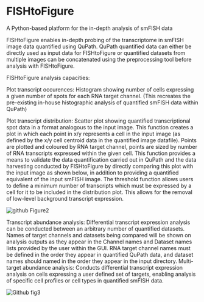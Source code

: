 # FISHtoFigure
A Python-based platform for the in-depth analysis of smFISH data

FISHtoFigure enables in-depth probing of the transcriptome in smFISH image data quantified using QuPath. QuPath quantified data can either be directly used as input data for FISHtoFigure or quantified datasets from multiple images can be concatenated using the preprocessing tool before analysis with FISHtoFigure.  

FISHtoFigure analysis capacities: 

Plot transcript occurences: Histogram showing number of cells expressing a given number of spots for each RNA target channel. (This recreates the pre-existing in-house histographic analysis of quantified smFISH data within QuPath)

Plot transcript distribution: Scatter plot showing quantified transcriptional spot data in a format analogous to the input image. This function creates a plot in which each point in x/y represents a cell in the input image (as defined by the x/y cell centroid data in the quantified image datafile). Points are plotted and coloured by RNA target channel, points are sized by number of RNA transcripts expressed within the given cell. This function provides a means to validate the data quantification carried out in QuPath and the data harvesting conducted by FISHtoFigure by directly comparing this plot with the input image as shown below, in addition to providing a quantified equivalent of the input smFISH image. The threshold function allows users to define a minimum number of transcripts which must be expressed by a cell for it to be included in the distribution plot. This allows for the removal of low-level background transcript expression. 

![github Figure2](https://user-images.githubusercontent.com/109809682/182183299-482d6a3e-c5c7-4a3a-8cc6-801d51d52534.png)

Transcript abundance analysis: Differential transcript expression analysis can be conducted between an arbitrary number of quantified datasets. Names of target channels and datasets being compared will be shown on analysis outputs as they appear in the Channel names and Dataset names lists provided by the user within the GUI. RNA target channel names must be defined in the order they appear in quantified QuPath data, and dataset names should named in the order they appear in the input directory. Multi-target abundance analysis: Conducts differential transcript expression analysis on cells expressing a user defined set of targets, enabling analysis of specific cell profiles or cell types in quantified smFISH data.

![Github fig3](https://user-images.githubusercontent.com/109809682/182028486-fb2d5315-85c2-4c1d-9401-9c28309d872d.png)
